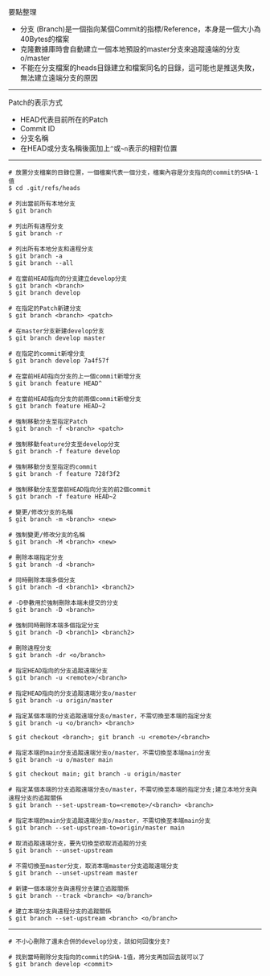 要點整理
- 分支 (Branch)是一個指向某個Commit的指標/Reference，本身是一個大小為40Bytes的檔案
- 克隆數據庫時會自動建立一個本地預設的master分支來追蹤遠端的分支o/master
- 不能在分支檔案的heads目錄建立和檔案同名的目錄，這可能也是推送失敗，無法建立遠端分支的原因

---

Patch的表示方式
- HEAD代表目前所在的Patch
- Commit ID
- 分支名稱
- 在HEAD或分支名稱後面加上`^`或`~n`表示的相對位置

---

```
# 放置分支檔案的目錄位置，一個檔案代表一個分支，檔案內容是分支指向的commit的SHA-1值
$ cd .git/refs/heads
```

```
# 列出當前所有本地分支
$ git branch
```

```
# 列出所有遠程分支
$ git branch -r
```

```
# 列出所有本地分支和遠程分支
$ git branch -a
$ git branch --all
```

```
# 在當前HEAD指向的分支建立develop分支
$ git branch <branch>
$ git branch develop
```

```
# 在指定的Patch新建分支
$ git branch <branch> <patch>

# 在master分支新建develop分支
$ git branch develop master

# 在指定的commit新增分支
$ git branch develop 7a4f57f

# 在當前HEAD指向分支的上一個commit新增分支
$ git branch feature HEAD^

# 在當前HEAD指向分支的前兩個commit新增分支
$ git branch feature HEAD~2
```

```
# 強制移動分支至指定Patch
$ git branch -f <branch> <patch>

# 強制移動feature分支至develop分支
$ git branch -f feature develop

# 強制移動分支至指定的commit
$ git branch -f feature 728f3f2

# 強制移動分支至當前HEAD指向分支的前2個commit
$ git branch -f feature HEAD~2
```

```
# 變更/修改分支的名稱
$ git branch -m <branch> <new>

# 強制變更/修改分支的名稱
$ git branch -M <branch> <new>
```

```
# 刪除本端指定分支
$ git branch -d <branch>

# 同時刪除本端多個分支
$ git branch -d <branch1> <branch2>

# -D參數用於強制刪除本端未提交的分支
$ git branch -D <branch>

# 強制同時刪除本端多個指定分支
$ git branch -D <branch1> <branch2>

# 刪除遠程分支
$ git branch -dr <o/branch>
```

```
# 指定HEAD指向的分支追蹤遠端分支
$ git branch -u <remote>/<branch>

# 指定HEAD指向的分支追蹤遠端分支o/master
$ git branch -u origin/master
```

```
# 指定某個本端的分支追蹤遠端分支o/master，不需切換至本端的指定分支
$ git branch -u <o/branch> <branch>

$ git checkout <branch>; git branch -u <remote>/<branch>

# 指定本端的main分支追蹤遠端分支o/master，不需切換至本端main分支
$ git branch -u o/master main

$ git checkout main; git branch -u origin/master
```

```
# 指定某個本端的分支追蹤遠端分支o/master，不需切換至本端的指定分支;建立本地分支與遠程分支的追蹤關係
$ git branch --set-upstream-to=<remote>/<branch> <branch>

# 指定本端的main分支追蹤遠端分支o/master，不需切換至本端main分支
$ git branch --set-upstream-to=origin/master main
```

```
# 取消追蹤遠端分支，要先切換至欲取消追蹤的分支
$ git branch --unset-upstream

# 不需切換至master分支，取消本端master分支追蹤遠端分支
$ git branch --unset-upstream master
```

```
# 新建一個本端分支與遠程分支建立追蹤關係
$ git branch --track <branch> <o/branch>

# 建立本端分支與遠程分支的追蹤關係
$ git branch --set-upstream <branch> <o/branch>
```

---

```
# 不小心刪除了還未合併的develop分支，該如何回復分支?

# 找到當時刪除分支指向的commit的SHA-1值，將分支再加回去就可以了
$ git branch develop <commit>
```